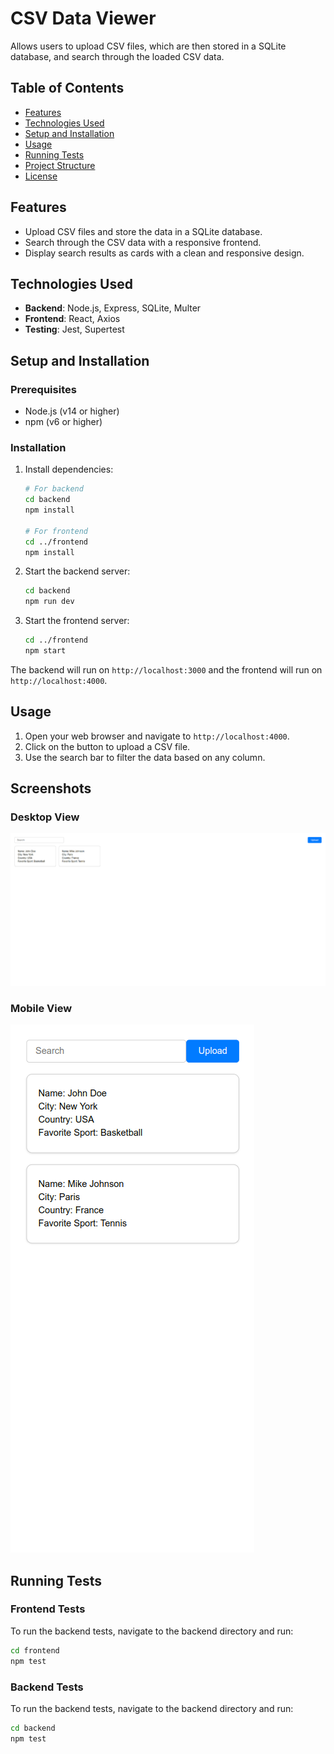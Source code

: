 # CSV Data Viewer

Allows users to upload CSV files, which are then stored in a SQLite database, and search through the loaded CSV data.

## Table of Contents

- [Features](#features)
- [Technologies Used](#technologies-used)
- [Setup and Installation](#setup-and-installation)
- [Usage](#usage)
- [Running Tests](#running-tests)
- [Project Structure](#project-structure)
- [License](#license)

## Features

- Upload CSV files and store the data in a SQLite database.
- Search through the CSV data with a responsive frontend.
- Display search results as cards with a clean and responsive design.

## Technologies Used

- **Backend**: Node.js, Express, SQLite, Multer
- **Frontend**: React, Axios
- **Testing**: Jest, Supertest

## Setup and Installation

### Prerequisites

- Node.js (v14 or higher)
- npm (v6 or higher)

### Installation

1. Install dependencies:

    ```bash
    # For backend
    cd backend
    npm install

    # For frontend
    cd ../frontend
    npm install
    ```

2. Start the backend server:

    ```bash
    cd backend
    npm run dev
    ```

3. Start the frontend server:

    ```bash
    cd ../frontend
    npm start
    ```

The backend will run on `http://localhost:3000` and the frontend will run on `http://localhost:4000`.

## Usage

1. Open your web browser and navigate to `http://localhost:4000`.
2. Click on the button to upload a CSV file.
3. Use the search bar to filter the data based on any column.

## Screenshots

### Desktop View

![Desktop View](./frontend/public/prints/desktopUse.png)

### Mobile View

![Mobile View](./frontend/public/prints/mobileUse.png)

## Running Tests

### Frontend Tests

To run the backend tests, navigate to the backend directory and run:

```bash
cd frontend
npm test
```

### Backend Tests

To run the backend tests, navigate to the backend directory and run:

```bash
cd backend
npm test
```